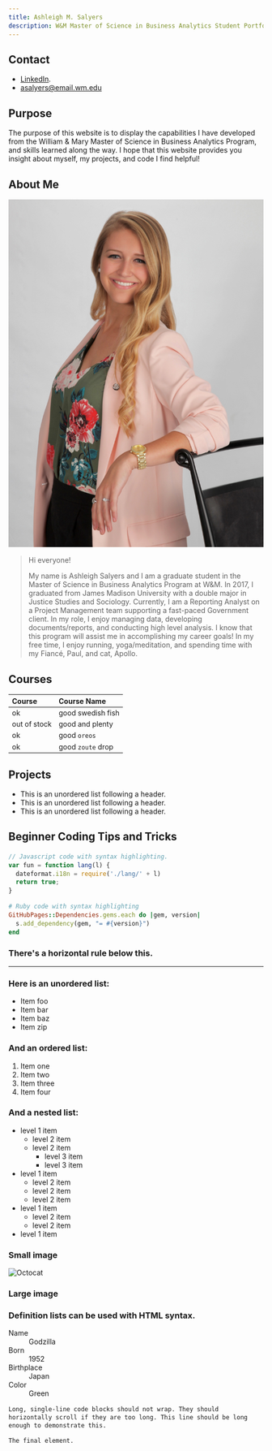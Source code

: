 ```yaml
---
title: Ashleigh M. Salyers
description: W&M Master of Science in Business Analytics Student Portfolio 
---
```

## Contact
- [LinkedIn](https://www.linkedin.com/public-profile/in/ashleighmorgansalyers?challengeId=AQHfv1J75YPxJQAAAXdTnYrN3APvl5TBB5y-O6u3emf2_-mGZcEp5fcfEIIQ4JXiOPhWMZNdAVz0l-FjLC5kv2FtODoNFpQfEA&submissionId=e2f8ea95-9e07-5f16-fbd7-ba0ed70df31a).
- asalyers@email.wm.edu

## Purpose

The purpose of this website is to display the capabilities I have developed from the William & Mary Master of Science in Business Analytics Program, and skills learned along the way. I hope that this website provides you insight about myself, my projects, and code I find helpful! 

## About Me

![Me](\WMPICS\Ashleigh_Salyers.JPG)

> Hi everyone!
>
> My name is Ashleigh Salyers and I am a graduate student in the Master of Science in Business Analytics Program at W&M. In 2017, I graduated from James Madison University  with a double major in Justice Studies and Sociology. Currently, I am a Reporting Analyst on a Project Management team supporting a fast-paced Government client. In my role, I  enjoy managing data, developing documents/reports, and conducting high level analysis. I know that this program will assist me in accomplishing my career goals! In my free time, I enjoy running, yoga/meditation, and spending time with my Fiancé, Paul, and cat, Apollo.


## Courses

| Course         | Course Name         
|:-------------|:------------------|
| ok           | good swedish fish | 
| out of stock | good and plenty   | 
| ok           | good `oreos`      |
| ok           | good `zoute` drop | 

## Projects

*   This is an unordered list following a header.
*   This is an unordered list following a header.
*   This is an unordered list following a header.

## Beginner Coding Tips and Tricks

```js
// Javascript code with syntax highlighting.
var fun = function lang(l) {
  dateformat.i18n = require('./lang/' + l)
  return true;
}
```

```ruby
# Ruby code with syntax highlighting
GitHubPages::Dependencies.gems.each do |gem, version|
  s.add_dependency(gem, "= #{version}")
end
```

### There's a horizontal rule below this.

* * *

### Here is an unordered list:

*   Item foo
*   Item bar
*   Item baz
*   Item zip

### And an ordered list:

1.  Item one
1.  Item two
1.  Item three
1.  Item four

### And a nested list:

- level 1 item
  - level 2 item
  - level 2 item
    - level 3 item
    - level 3 item
- level 1 item
  - level 2 item
  - level 2 item
  - level 2 item
- level 1 item
  - level 2 item
  - level 2 item
- level 1 item

### Small image

![Octocat](https://github.githubassets.com/images/icons/emoji/octocat.png)

### Large image




### Definition lists can be used with HTML syntax.

<dl>
<dt>Name</dt>
<dd>Godzilla</dd>
<dt>Born</dt>
<dd>1952</dd>
<dt>Birthplace</dt>
<dd>Japan</dd>
<dt>Color</dt>
<dd>Green</dd>
</dl>

```
Long, single-line code blocks should not wrap. They should horizontally scroll if they are too long. This line should be long enough to demonstrate this.
```

```
The final element.
```
